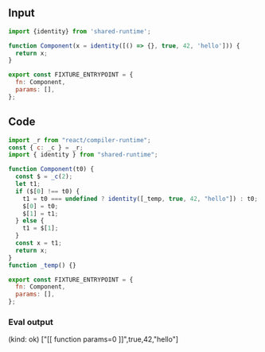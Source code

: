 
## Input

```javascript
import {identity} from 'shared-runtime';

function Component(x = identity([() => {}, true, 42, 'hello'])) {
  return x;
}

export const FIXTURE_ENTRYPOINT = {
  fn: Component,
  params: [],
};

```

## Code

```javascript
import _r from "react/compiler-runtime";
const { c: _c } = _r;
import { identity } from "shared-runtime";

function Component(t0) {
  const $ = _c(2);
  let t1;
  if ($[0] !== t0) {
    t1 = t0 === undefined ? identity([_temp, true, 42, "hello"]) : t0;
    $[0] = t0;
    $[1] = t1;
  } else {
    t1 = $[1];
  }
  const x = t1;
  return x;
}
function _temp() {}

export const FIXTURE_ENTRYPOINT = {
  fn: Component,
  params: [],
};

```
      
### Eval output
(kind: ok) ["[[ function params=0 ]]",true,42,"hello"]